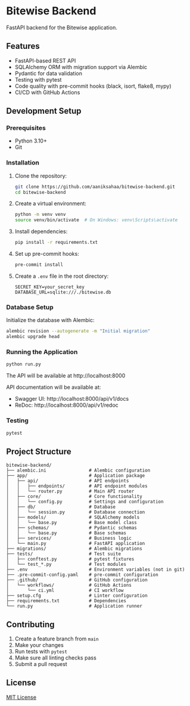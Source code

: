 # Bitewise Backend

FastAPI backend for the Bitewise application.

## Features

- FastAPI-based REST API
- SQLAlchemy ORM with migration support via Alembic
- Pydantic for data validation
- Testing with pytest
- Code quality with pre-commit hooks (black, isort, flake8, mypy)
- CI/CD with GitHub Actions

## Development Setup

### Prerequisites

- Python 3.10+
- Git

### Installation

1. Clone the repository:
   ```bash
   git clone https://github.com/aaniksahaa/bitewise-backend.git
   cd bitewise-backend
   ```

2. Create a virtual environment:
   ```bash
   python -m venv venv
   source venv/bin/activate  # On Windows: venv\Scripts\activate
   ```

3. Install dependencies:
   ```bash
   pip install -r requirements.txt
   ```

4. Set up pre-commit hooks:
   ```bash
   pre-commit install
   ```

5. Create a `.env` file in the root directory:
   ```
   SECRET_KEY=your_secret_key
   DATABASE_URL=sqlite:///./bitewise.db
   ```

### Database Setup

Initialize the database with Alembic:

```bash
alembic revision --autogenerate -m "Initial migration"
alembic upgrade head
```

### Running the Application

```bash
python run.py
```

The API will be available at http://localhost:8000

API documentation will be available at:
- Swagger UI: http://localhost:8000/api/v1/docs
- ReDoc: http://localhost:8000/api/v1/redoc

### Testing

```bash
pytest
```

## Project Structure

```
bitewise-backend/
├── alembic.ini                # Alembic configuration
├── app/                       # Application package
│   ├── api/                   # API endpoints
│   │   ├── endpoints/         # API endpoint modules
│   │   └── router.py          # Main API router
│   ├── core/                  # Core functionality
│   │   └── config.py          # Settings and configuration
│   ├── db/                    # Database
│   │   └── session.py         # Database connection
│   ├── models/                # SQLAlchemy models
│   │   └── base.py            # Base model class
│   ├── schemas/               # Pydantic schemas
│   │   └── base.py            # Base schemas
│   ├── services/              # Business logic
│   └── main.py                # FastAPI application
├── migrations/                # Alembic migrations
├── tests/                     # Test suite
│   ├── conftest.py            # pytest fixtures
│   └── test_*.py              # Test modules
├── .env                       # Environment variables (not in git)
├── .pre-commit-config.yaml    # pre-commit configuration
├── .github/                   # GitHub configuration
│   └── workflows/             # GitHub Actions
│       └── ci.yml             # CI workflow
├── setup.cfg                  # Linter configuration
├── requirements.txt           # Dependencies
└── run.py                     # Application runner
```

## Contributing

1. Create a feature branch from `main`
2. Make your changes
3. Run tests with `pytest`
4. Make sure all linting checks pass
5. Submit a pull request

## License

[MIT License](LICENSE)
